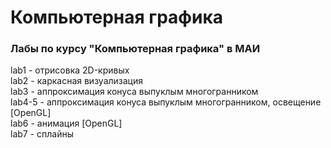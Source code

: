 # Компьютерная графика
### Лабы по курсу "Компьютерная графика" в МАИ

lab1 - отрисовка 2D-кривых  
lab2 - каркасная визуализация  
lab3 - аппроксимация конуса выпуклым многогранником  
lab4-5 - аппроксимация конуса выпуклым многогранником, освещение [OpenGL]  
lab6 - анимация [OpenGL]  
lab7 - сплайны  